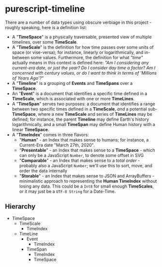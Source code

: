 # purescript-timeline

There are a number of data types using obscure verbiage in this project - roughly speaking, here is a definition list:

- A "**TimeSpace**" is a physically traversable, presented view of multiple timelines, over some **TimeScale**.
- A "**TimeScale**" is the definition for how time passes over some units of space (or vise-versa); for instance,
  linearly or logarithmically, and in-between some values. Furthermore, the definition for what _"time"_ actually means
  in this context is defined here: _"Am I considering any current-era date, or just the year? Do I consider day time a factor?
  Am I concerned with century values, or do I want to think in terms of 'Millions of Years Ago'?"_
- A "**Timeline**" is a grouping of **Events** and **TimeSpans** over a **TimeSpace**.
- An "**Event**" is a document that identifies a specific time defined in a **TimeScale**, which is associated with one or more **TimeLines**.
- A "**TimeSpan**" serves two purposes: a document that identifies a range between two specific times defined in a **TimeScale**, _and_ a
  potential sub-**TimeSpace**, where a new **TimeScale** and series of **TimeLines** may be defined; for instance, the parent **Timeline** may define
  Earth's history logarithmically, and a small **TimeSpan** may define Human history with a linear **TimeSpace**.
- A "**TimeIndex**" comes in three flavors:
  - "**Human**" - an Index that makes sense to humans; for instance, a Current-Era date "March 27th, 2020".
  - "**Presentable**" - an Index that makes sense to a **TimeSpace** - which can only be a JavaScript `Number`, to denote some offset in SVG
  - "**Comparable**" - an Index that makes sense to a _total order_ - probably also a JavaScript `Number`; we'll use this to sort, move, and order the data internally
  - "**Storable**" - an Index that makes sense to JSON and ArrayBuffers - minimalistic approach to representing the **Human TimeIndex** without losing any data.
    This could be a `Int8` for small enough **TimeScales**, or it may just be a `UTF-8 String` for a Date-Time.

## Hierarchy

- TimeSpace
  - TimeScale
    - TimeIndex
  - TimeLine
    - Event
      - TimeIndex
    - TimeSpan
      - TimeIndex
      - TimeSpace
